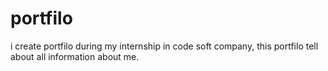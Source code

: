 # portfilo
i create portfilo during my internship in code soft company,
this portfilo tell about all information about me.
